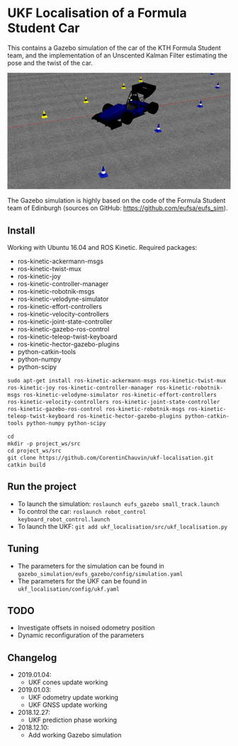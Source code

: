 # UKF Localisation of a Formula Student Car

This contains a Gazebo simulation of the car of the KTH Formula Student team, and the implementation of an Unscented Kalman Filter estimating the pose and the twist of the car.

![simulation](REPORT/images/gazebo_simulation.png)

The Gazebo simulation is highly based on the code of the Formula Student team of Edinburgh
(sources on GitHub: https://github.com/eufsa/eufs_sim).

## Install

Working with Ubuntu 16.04 and ROS Kinetic. Required packages:
* ros-kinetic-ackermann-msgs
* ros-kinetic-twist-mux
* ros-kinetic-joy
* ros-kinetic-controller-manager
* ros-kinetic-robotnik-msgs
* ros-kinetic-velodyne-simulator
* ros-kinetic-effort-controllers
* ros-kinetic-velocity-controllers
* ros-kinetic-joint-state-controller
* ros-kinetic-gazebo-ros-control
* ros-kinetic-teleop-twist-keyboard
* ros-kinetic-hector-gazebo-plugins
* python-catkin-tools
* python-numpy
* python-scipy


```
sudo apt-get install ros-kinetic-ackermann-msgs ros-kinetic-twist-mux ros-kinetic-joy ros-kinetic-controller-manager ros-kinetic-robotnik-msgs ros-kinetic-velodyne-simulator ros-kinetic-effort-controllers ros-kinetic-velocity-controllers ros-kinetic-joint-state-controller ros-kinetic-gazebo-ros-control ros-kinetic-robotnik-msgs ros-kinetic-teleop-twist-keyboard ros-kinetic-hector-gazebo-plugins python-catkin-tools python-numpy python-scipy
```

```
cd
mkdir -p project_ws/src
cd project_ws/src
git clone https://github.com/CorentinChauvin/ukf-localisation.git
catkin build
```

## Run the project
- To launch the simulation: `roslaunch eufs_gazebo small_track.launch`
- To control the car: `roslaunch robot_control keyboard_robot_control.launch`
- To launch the UKF: `git add ukf_localisation/src/ukf_localisation.py`

## Tuning
- The parameters for the simulation can be found in `gazebo_simulation/eufs_gazebo/config/simulation.yaml`
- The parameters for the UKF can be found in `ukf_localisation/config/ukf.yaml`

## TODO
- Investigate offsets in noised odometry position
- Dynamic reconfiguration of the parameters

## Changelog
- 2019.01.04:
  - UKF cones update working
- 2019.01.03:
  - UKF odometry update working
  - UKF GNSS update working
- 2018.12.27:
  - UKF prediction phase working
- 2018.12.10:
  - Add working Gazebo simulation
